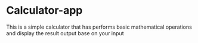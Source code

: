 # Calculator-app

This is a simple calculator that has performs basic mathematical operations and display the result output base on your input
